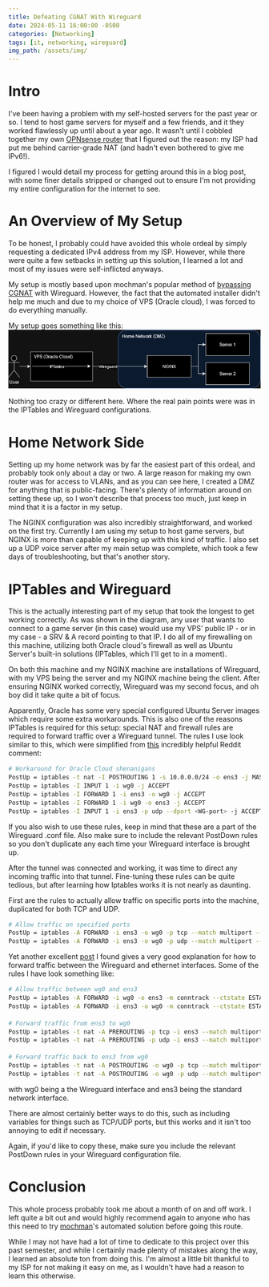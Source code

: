 ```yaml
---
title: Defeating CGNAT With Wireguard
date: 2024-05-11 16:00:00 -0500
categories: [Networking]
tags: [it, networking, wireguard]
img_path: /assets/img/
---
```


# Intro

I've been having a problem with my self-hosted servers for the past year or so. I tend to host game servers for myself and a few friends, and it they worked flawlessly up until about a year ago. It wasn't until I cobbled together my own [OPNsense router](https://kaiserjd.github.io/posts/OPTIPLEX-AS-ROUTER/) that I figured out the reason: my ISP had put me behind carrier-grade NAT (and hadn't even bothered to give me IPv6!).

I figured I would detail my process for getting around this in a blog post, with some finer details stripped or changed out to ensure I'm not providing my entire configuration for the internet to see.

# An Overview of My Setup

To be honest, I probably could have avoided this whole ordeal by simply requesting a dedicated IPv4 address from my ISP. However, while there were quite a few setbacks in setting up this solution, I learned a lot and most of my issues were self-inflicted anyways.

My setup is mostly based upon mochman's popular method of [bypassing CGNAT](https://github.com/mochman/Bypass_CGNAT) with Wireguard. However, the fact that the automated installer didn't help me much and due to my choice of VPS (Oracle cloud), I was forced to do everything manually.

My setup goes something like this:
![Setup](/assets/img/CGNAT-bypass.drawio.png)

Nothing too crazy or different here. Where the real pain points were was in the IPTables and Wireguard configurations.

# Home Network Side

Setting up my home network was by far the easiest part of this ordeal, and probably took only about a day or two. A large reason for making my own router was for access to VLANs, and as you can see here, I created a DMZ for anything that is public-facing. There's plenty of information around on setting these up, so I won't describe that process too much, just keep in mind that it is a factor in my setup.

The NGINX configuration was also incredibly straightforward, and worked on the first try. Currently I am using my setup to host game servers, but NGINX is more than capable of keeping up with this kind of traffic. I also set up a UDP voice server after my main setup was complete, which took a few days of troubleshooting, but that's another story.

# IPTables and Wireguard

This is the actually interesting part of my setup that took the longest to get working correctly. As was shown in the diagram, any user that wants to connect to a game server (in this case) would use my VPS' public IP - or in my case - a SRV & A record pointing to that IP. I do all of my firewalling on this machine, utilizing both Oracle cloud's firewall as well as Ubuntu Server's built-in solutions (IPTables, which I'll get to in a moment).

On both this machine and my NGINX machine are installations of Wireguard, with my VPS being the server and my NGINX machine being the client. After ensuring NGINX worked correctly, Wireguard was my second focus, and oh boy did it take quite a bit of focus.

Apparently, Oracle has some very special configured Ubuntu Server images which require some extra workarounds. This is also one of the reasons IPTables is required for this setup: special NAT and firewall rules are required to forward traffic over a Wireguard tunnel.
The rules I use look similar to this, which were simplified from [this](https://www.reddit.com/r/WireGuard/comments/oxmcvx/comment/h7nl24o/?utm_source=share&utm_medium=web3x&utm_name=web3xcss&utm_term=1&utm_content=share_button) incredibly helpful Reddit comment:

```bash
# Workaround for Oracle Cloud shenanigans
PostUp = iptables -t nat -I POSTROUTING 1 -s 10.0.0.0/24 -o ens3 -j MASQUERADE
PostUp = iptables -I INPUT 1 -i wg0 -j ACCEPT
PostUp = iptables -I FORWARD 1 -i ens3 -o wg0 -j ACCEPT
PostUp = iptables -I FORWARD 1 -i wg0 -o ens3 -j ACCEPT
PostUp = iptables -I INPUT 1 -i ens3 -p udp --dport <WG-port> -j ACCEPT
```

If you also wish to use these rules, keep in mind that these are a part of the Wireguard .conf file. Also make sure to include the relevant PostDown rules so you don't duplicate any each time your Wireguard interface is brought up.

After the tunnel was connected and working, it was time to direct any incoming traffic into that tunnel. Fine-tuning these rules can be quite tedious, but after learning how Iptables works it is not nearly as daunting.

First are the rules to actually allow traffic on specific ports into the machine, duplicated for both TCP and UDP.

```bash
# Allow traffic on specified ports
PostUp = iptables -A FORWARD -i ens3 -o wg0 -p tcp --match multiport --dports <ports> -m conntrack --ctstate NEW -j ACCEPT
PostUp = iptables -A FORWARD -i ens3 -o wg0 -p udp --match multiport --dports <ports> -m conntrack --ctstate NEW -j ACCEPT
```

Yet another excellent [post](https://wickedyoda.com/archives/956) I found gives a very good explanation for how to forward traffic between the Wireguard and ethernet interfaces.
Some of the rules I have look something like:

```bash
# Allow traffic between wg0 and ens3
PostUp = iptables -A FORWARD -i wg0 -o ens3 -m conntrack --ctstate ESTABLISHED,RELATED -j ACCEPT
PostUp = iptables -A FORWARD -i ens3 -o wg0 -m conntrack --ctstate ESTABLISHED,RELATED -j ACCEPT

# Forward traffic from ens3 to wg0
PostUp = iptables -t nat -A PREROUTING -p tcp -i ens3 --match multiport --dports <ports> -j DNAT --to-destination 10.0.0.2
PostUp = iptables -t nat -A PREROUTING -p udp -i ens3 --match multiport --dports <ports> -j DNAT --to-destination 10.0.0.2

# Forward traffic back to ens3 from wg0
PostUp = iptables -t nat -A POSTROUTING -o wg0 -p tcp --match multiport --dports <ports> -d 10.0.0.2 -j SNAT --to-source 10.0.0.1
PostUp = iptables -t nat -A POSTROUTING -o wg0 -p udp --match multiport --dports <ports> -d 10.0.0.2 -j SNAT --to-source 10.0.0.1
```

with wg0 being a the Wireguard interface and ens3 being the standard network interface.

There are almost certainly better ways to do this, such as including variables for things such as TCP/UDP ports, but this works and it isn't too annoying to edit if necessary.

Again, if you'd like to copy these, make sure you include the relevant PostDown rules in your Wireguard configuration file.

# Conclusion

This whole process probably took me about a month of on and off work. I left quite a bit out and would highly recommend again to anyone who has this need to try [mochman](https://github.com/mochman/Bypass_CGNAT)'s automated solution before going this route.

While I may not have had a lot of time to dedicate to this project over this past semester, and while I certainly made plenty of mistakes along the way, I learned an absolute ton from doing this. I'm almost a little bit thankful to my ISP for not making it easy on me, as I wouldn't have had a reason to learn this otherwise.
